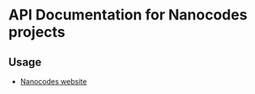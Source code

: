 # API Documentation for Nanocodes projects

## Usage

- [Nanocodes website](./nanocodes_website/index.md)
